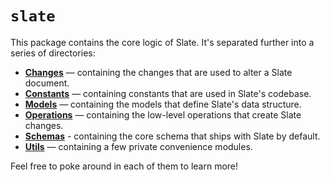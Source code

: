 
# `slate`

This package contains the core logic of Slate. It's separated further into a series of directories:

- [**Changes**](./src/changes) — containing the changes that are used to alter a Slate document.
- [**Constants**](./src/constants) — containing constants that are used in Slate's codebase.
- [**Models**](./src/models) — containing the models that define Slate's data structure.
- [**Operations**](./src/operations) — containing the low-level operations that create Slate changes.
- [**Schemas**](./src/schemas) - containing the core schema that ships with Slate by default.
- [**Utils**](./src/utils) — containing a few private convenience modules.

Feel free to poke around in each of them to learn more!
